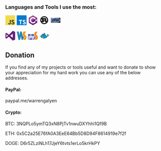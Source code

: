 
### Languages and Tools I use the most:

<a href="https://www.javascript.com/"><img src="https://github.com/devicons/devicon/blob/master/icons/javascript/javascript-original.svg" width="32"></a>&nbsp;<a href="https://www.typescriptlang.org/"><img src="https://github.com/devicons/devicon/blob/master/icons/typescript/typescript-original.svg" width="32"></a>&nbsp;<a href="https://docs.microsoft.com/en-us/dotnet/csharp/"><img src="https://github.com/devicons/devicon/blob/master/icons/csharp/csharp-original.svg" width="32"></a>&nbsp;<a href="https://www.rust-lang.org/"><img src="https://github.com/devicons/devicon/blob/master/icons/rust/rust-plain.svg" width="32"></a>&nbsp;<a href="https://www.php.net/"><img src="https://github.com/devicons/devicon/blob/master/icons/php/php-original.svg" width="32"></a>

<a href="https://code.visualstudio.com/"><img src="https://github.com/devicons/devicon/blob/master/icons/visualstudio/visualstudio-plain.svg" width="32"></a>&nbsp;<a href="https://www.jetbrains.com/webstorm/"><img src="https://github.com/devicons/devicon/blob/master/icons/webstorm/webstorm-original.svg" width="32"></a>&nbsp;<a href="https://www.jetbrains.com/phpstorm/"><img src="https://github.com/devicons/devicon/blob/master/icons/phpstorm/phpstorm-original.svg" width="32"></a>&nbsp;<a href="https://www.docker.com/"><img src="https://github.com/devicons/devicon/blob/master/icons/docker/docker-original.svg" width="32"></a>

## Donation

If you find any of my projects or tools useful and want to donate to show your appreciation for my hard work you can use any of the below addresses.

#### PayPal:  

paypal.me/warrengalyen

#### Crypto:

BTC: 3NQPLo5ymTQ3xN8PjTv1nwuDXYhhi1Qf9B

ETH: 0x5C2a25E76fA0A3EeE64Bb5D8D94F8614919e7f2f

DOGE: D6r5ZLziNLh17JjeY6tvts1erLo5krHkPY




